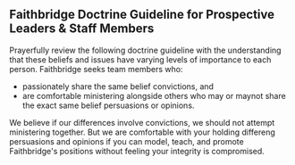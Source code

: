 ## Faithbridge Doctrine Guideline for Prospective Leaders & Staff Members

Prayerfully review the following doctrine guideline with the understanding that these beliefs and issues have varying levels of importance to each person. Faithbridge seeks team members who:

- passionately share the same belief convictions, and
- are comfortable ministering alongside others who may or maynot share the exact same belief persuasions or opinions.

We believe if our differences involve convictions, we should not attempt ministering together. But we are comfortable with your holding differeng persuasions and opinions if you can model, teach, and promote Faithbridge's positions without feeling your integrity is compromised.
